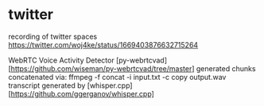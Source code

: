 # twitter

recording of twitter spaces https://twitter.com/woj4ke/status/1669403876632715264

WebRTC Voice Activity Detector [py-webrtcvad][https://github.com/wiseman/py-webrtcvad/tree/master]
generated chunks concatenated via: ffmpeg -f concat -i input.txt -c copy output.wav
transcript generated by [whisper.cpp][https://github.com/ggerganov/whisper.cpp]




